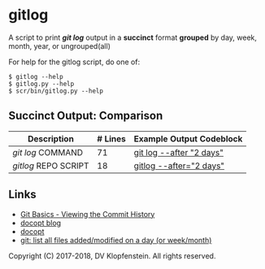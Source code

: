 # gitlog
A script to print **_git log_** output in a **succinct** format **grouped** by day, week, month, year, or ungrouped(all)    

For help for the gitlog script, do one of:
```
$ gitlog --help
$ gitlog.py --help
$ scr/bin/gitlog.py --help
```

## Succinct Output: Comparison

| Description           | # Lines | Example Output Codeblock
|-----------------------|---------|-------------------------
| _git log_ COMMAND     |      71 | [git log --after "2 days"](doc/md/README_example_succint.md#cmdline-call-git-log-from-the-command-line)
| _gitlog_ REPO SCRIPT  |      18 | [gitlog --after="2 days"](doc/md/README_example_succint.md#script-call-git-log-through-the-gitlog-script)


## Links

- [Git Basics - Viewing the Commit History](https://git-scm.com/book/en/v1/Git-Basics-Viewing-the-Commit-History)
- [docopt blog](https://www.robjwells.com/2015/06/you-should-be-using-docopt)
- [docopt](https://github.com/docopt/docopt)
- [git: list all files added/modified on a day (or week/month)](
   https://stackoverflow.com/questions/8016645/git-list-all-files-added-modified-on-a-day-or-week-month)

Copyright (C) 2017-2018, DV Klopfenstein. All rights reserved.

